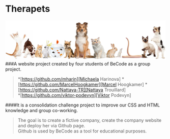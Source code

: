 # Therapets
![Image of animals](img/all-pets.jpeg)
###A website project created by four students of BeCode as a group project.


>*[https://github.com/mharin][Michaela Harinova]
*[https://github.com/MarcelHoogkamer][Marcel Hoogkamer]
*[https://github.com/Nattaya-TR][Nattaya Trouillard]    
*[https://github.com/viktor-podevyn][Viktor Podevyn]

####It is a consolidation challenge project to improve our CSS and HTML knowledge and group co-working.
> The goal is to create a fictive company, create the company website and deploy her via Github page.\
Github is used by BeCode as a tool for educational purposes.

[Viktor Podevyn]: https://github.com/viktor-podevyn

[Michaela Harinova]: https://github.com/mharin

[Marcel Hoogkamer]: https://github.com/MarcelHoogkamer

[Nattaya Trouillard]: https://github.com/Nattaya-TR

